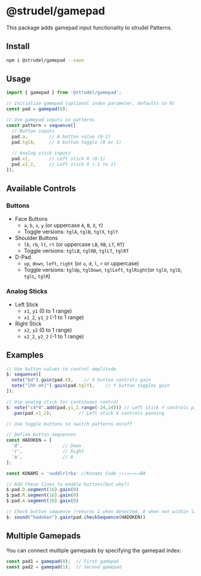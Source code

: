 # @strudel/gamepad

This package adds gamepad input functionality to strudel Patterns.

## Install

```sh
npm i @strudel/gamepad --save
```

## Usage

```javascript
import { gamepad } from '@strudel/gamepad';

// Initialize gamepad (optional index parameter, defaults to 0)
const pad = gamepad(0);

// Use gamepad inputs in patterns
const pattern = sequence([
  // Button inputs
  pad.a,        // A button value (0-1)
  pad.tglA,     // A button toggle (0 or 1)
  
  // Analog stick inputs
  pad.x1,       // Left stick X (0-1)
  pad.x1_2,     // Left stick X (-1 to 1)
]);
```

## Available Controls

### Buttons
- Face Buttons
  - `a`, `b`, `x`, `y` (or uppercase `A`, `B`, `X`, `Y`)
  - Toggle versions: `tglA`, `tglB`, `tglX`, `tglY`
- Shoulder Buttons
  - `lb`, `rb`, `lt`, `rt` (or uppercase `LB`, `RB`, `LT`, `RT`)
  - Toggle versions: `tglLB`, `tglRB`, `tglLT`, `tglRT`
- D-Pad
  - `up`, `down`, `left`, `right` (or `u`, `d`, `l`, `r` or uppercase)
  - Toggle versions: `tglUp`, `tglDown`, `tglLeft`, `tglRight`(or `tglU`, `tglD`, `tglL`, `tglR`)

### Analog Sticks
- Left Stick
  - `x1`, `y1` (0 to 1 range)
  - `x1_2`, `y1_2` (-1 to 1 range)
- Right Stick
  - `x2`, `y2` (0 to 1 range)
  - `x2_2`, `y2_2` (-1 to 1 range)

## Examples

```javascript
// Use button values to control amplitude
$: sequence([
  note("bd").gain(pad.X),    // X button controls gain
  note("[hh oh]").gain(pad.tglY),    // Y button toggles gain
]);

// Use analog stick for continuous control
$: note("c4*4".add(pad.y1_2.range(-24,24))) // Left stick Y controls pitch shift
  .pan(pad.x1_2);          // Left stick X controls panning

// Use toggle buttons to switch patterns on/off

// Define button sequences
const HADOKEN = [
  'd',               // Down
  'r',               // Right
  'a',               // A
];

const KONAMI = 'uuddlrlrba' //Konami Code ↑↑↓↓←→←→BA

// Add these lines to enable buttons(but why?)
$:pad.D.segment(16).gain(0)
$:pad.R.segment(16).gain(0)
$:pad.A.segment(16).gain(0)

// Check button sequence (returns 1 when detected, 0 when not within last 1 second)
$: sound("hadoken").gain(pad.checkSequence(HADOKEN))

```

## Multiple Gamepads

You can connect multiple gamepads by specifying the gamepad index:

```javascript
const pad1 = gamepad(0);  // First gamepad
const pad2 = gamepad(1);  // Second gamepad
```
